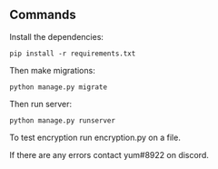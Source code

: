 ## Commands

Install the dependencies:
```
pip install -r requirements.txt
```

Then make migrations:
```
python manage.py migrate
```

Then run server:
```
python manage.py runserver
```

To test encryption run encryption.py on a file.

If there are any errors contact yum#8922 on discord.